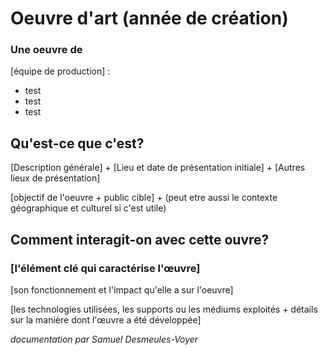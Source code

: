# Oeuvre d'art (année de création)
### Une oeuvre de 
[équipe de production] :
- test
- test
- test

## Qu'est-ce que c'est?
[Description générale] + [Lieu et date de présentation initiale] + [Autres lieux de présentation]

[objectif de l'oeuvre + public cible] + (peut etre aussi le contexte géographique et culturel si c'est utile)


## Comment interagit-on avec cette ouvre?

### [l'élément clé qui caractérise l'œuvre]

[son fonctionnement et l'impact qu'elle a sur l'oeuvre]

[les technologies utilisées, les supports ou les médiums exploités + détails sur la manière dont l'œuvre a été développée]





*documentation par Samuel Desmeules-Voyer*
